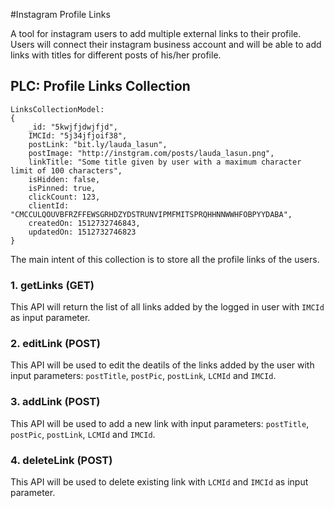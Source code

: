 #Instagram Profile Links

A tool for instagram users to add multiple external links to their profile.
Users will connect their instagram business account and will be able to add links with titles for different posts of his/her profile.

## PLC: Profile Links Collection

```
LinksCollectionModel:
{
	_id: "5kwjfjdwjfjd",
	IMCId: "5j34jfjoif38",
	postLink: "bit.ly/lauda_lasun",
	postImage: "http://instgram.com/posts/lauda_lasun.png",
	linkTitle: "Some title given by user with a maximum character limit of 100 characters",
	isHidden: false,
	isPinned: true,
	clickCount: 123,
	clientId: "CMCCULQOUVBFRZFFEWSGRHDZYDSTRUNVIPMFMITSPRQHHNNWWHFOBPYYDABA",
	createdOn: 1512732746843,
	updatedOn: 1512732746823
}

```

The main intent of this collection is to store all the profile links of the users.

### 1. getLinks (GET)
This API will return the list of all links added by the logged in user with ``` IMCId ``` as input parameter.


### 2. editLink (POST)
This API will be used to edit the deatils of the links added by the user with input parameters: ``` postTitle ```, ``` postPic ```, ``` postLink ```, ``` LCMId ``` and ``` IMCId ```.


### 3. addLink (POST)
This API will be used to add a new link with input parameters: ``` postTitle ```, ``` postPic ```, ``` postLink ```, ``` LCMId ``` and ``` IMCId ```.


### 4. deleteLink (POST)
This API will be used to delete existing link with ``` LCMId ``` and ``` IMCId ``` as input parameter.
